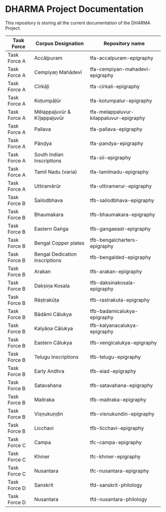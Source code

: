 # DHARMA Project Documentation

This repository is storing all the current documentation of the DHARMA Project.


|Task Force|Corpus Designation|Repository name|
|--|--|--|
|Task Force A|Accāḷpuram|tfa-accalpuram-epigraphy|
|Task Force A|Cempiyaṉ Mahādevī|tfa-cempiyan-mahadevi-epigraphy|
|Task Force A|Cīrkāḻi|tfa-cirkali-epigraphy|
|Task Force A|Koṭumpāḷūr|tfa-kotumpalur-epigraphy|
|Task Force A|Mēlappaḻuvūr & Kīḻappaḻuvūr|tfa-melappaluvur-kilappaluvur-epigraphy|
|Task Force A|Pallava|tfa-pallava-epigraphy|
|Task Force A|Pāṇḍya|tfa-pandya-epigraphy|
|Task Force A|South Indian Inscriptions|tfa-sii-epigraphy|
|Task Force A|Tamil Nadu (varia)|tfa-tamilnadu-epigraphy|
|Task Force A|Uttiramērūr|tfa-uttiramerur-epigraphy|
|Task Force B|Śailodbhava|tfb-sailodbhava-epigraphy|
|Task Force B|Bhaumakara|tfb-bhaumakara-epigraphy|
|Task Force B|Eastern Gaṅga|tfb-gangaeast-epigraphy|
|Task Force B|Bengal Copper plates|tfb-bengalcharters-epigraphy|
|Task Force B|Bengal Dedication Inscriptions|tfb-bengalded-epigraphy|
|Task Force B|Arakan|tfb-arakan-epigraphy|
|Task Force B|Dakṣiṇa Kosala|tfb-daksinakosala-epigraphy|
|Task Force B|Rāṣṭrakūṭa|tfb-rastrakuta-epigraphy|
|Task Force B|Bādāmi Cālukya|tfb-badamicalukya-epigraphy|
|Task Force B|Kalyāṇa Cālukya|tfb-kalyanacalukya-epigraphy|
|Task Force B|Eastern Cālukya|tfb-vengicalukya-epigraphy|
|Task Force B|Telugu Inscriptions|tfb-telugu-epigraphy|
|Task Force B|Early Andhra|tfb-eiad-epigraphy|
|Task Force B|Satavahana|tfb-satavahana-epigraphy|
|Task Force B|Maitraka|tfb-maitraka-epigraphy|
|Task Force B|Viṣṇukuṇḍin|tfb-visnukundin-epigraphy|
|Task Force B|Licchavi|tfb-licchavi-epigraphy|
|Task Force C|Campa|tfc-campa-epigraphy|
|Task Force C|Khmer|tfc-khmer-epigraphy|
|Task Force C|Nusantara|tfc-nusantara-epigraphy|
|Task Force D|Sanskrit|tfd-sanskrit-philology|
|Task Force D|Nusantara|tfd-nusantara-philology|
